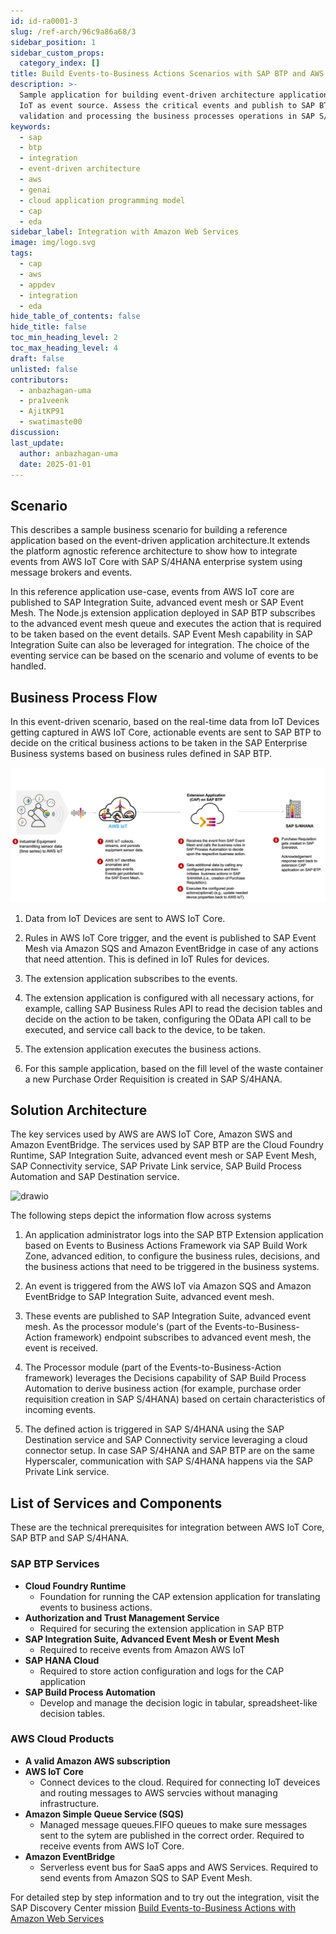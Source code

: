 ```yaml
---
id: id-ra0001-3
slug: /ref-arch/96c9a86a68/3
sidebar_position: 1
sidebar_custom_props:
  category_index: []
title: Build Events-to-Business Actions Scenarios with SAP BTP and AWS IoT Core
description: >-
  Sample application for building event-driven architecture application with AWS
  IoT as event source. Assess the critical events and publish to SAP BTP for
  validation and processing the business processes operations in SAP S/4HANA.
keywords:
  - sap
  - btp
  - integration
  - event-driven architecture
  - aws
  - genai
  - cloud application programming model
  - cap
  - eda
sidebar_label: Integration with Amazon Web Services
image: img/logo.svg
tags:
  - cap
  - aws
  - appdev
  - integration
  - eda
hide_table_of_contents: false
hide_title: false
toc_min_heading_level: 2
toc_max_heading_level: 4
draft: false
unlisted: false
contributors:
  - anbazhagan-uma
  - pra1veenk
  - AjitKP91
  - swatimaste00
discussion: 
last_update:
  author: anbazhagan-uma
  date: 2025-01-01
---
```



## Scenario

This describes a sample business scenario for building a reference application based on the event-driven application architecture.It extends the platform agnostic reference architecture to show how to integrate events from AWS IoT Core with SAP S/4HANA enterprise system using message brokers and events.

In this reference application use-case, events from AWS IoT core are published to SAP Integration Suite, advanced event mesh or SAP Event Mesh. The Node.js extension application deployed in SAP BTP subscribes to the advanced event mesh queue and executes the action that is required to be taken based on the event details. SAP Event Mesh capability in SAP Integration Suite can also be leveraged for integration. The choice of the eventing service can be based on the scenario and volume of events to be handled.

## Business Process Flow

In this event-driven scenario, based on the real-time data from IoT Devices getting captured in AWS IoT Core, actionable events are sent to SAP BTP to decide on the critical business actions to be taken in the SAP Enterprise Business systems based on business rules defined in SAP BTP.

![plot](images/aws-businessprocess.png)

1. Data from IoT Devices are sent to AWS IoT Core.

2. Rules in AWS IoT Core trigger, and the event is published to SAP Event Mesh via Amazon SQS and Amazon EventBridge in case of any actions that need attention. This is defined in IoT Rules for devices.

3. The extension application subscribes to the events.

4. The extension application is configured with all necessary actions, for example, calling SAP Business Rules API to read the decision tables and decide on the action to be taken, configuring the OData API call to be executed, and service call back to the device, to be taken.

5. The extension application executes the business actions.

6. For this sample application, based on the fill level of the waste container a new Purchase Order Requisition is created in SAP S/4HANA.

## Solution Architecture

The key services used by AWS are AWS IoT Core, Amazon SWS and Amazon EventBridge. The services used by SAP BTP are the Cloud Foundry Runtime, SAP Integration Suite, advanced event mesh or SAP Event Mesh, SAP Connectivity service, SAP Private Link service, SAP Build Process Automation and SAP Destination service.

![drawio](drawio/e2b-awsiot-sqs.drawio)


The following steps depict the information flow across systems

1. An application administrator logs into the SAP BTP Extension application based on Events to Business Actions Framework via SAP Build Work Zone, advanced edition, to configure the business rules, decisions, and the business actions that need to be triggered in the business systems.

2. An event is triggered from the AWS IoT via Amazon SQS and Amazon EventBridge to SAP Integration Suite, advanced event mesh.

3. These events are published to SAP Integration Suite, advanced event mesh. As the processor module's (part of the Events-to-Business-Action framework) endpoint subscribes to advanced event mesh, the event is received.

4. The Processor module (part of the Events-to-Business-Action framework) leverages the Decisions capability of SAP Build Process Automation to derive business action (for example, purchase order requisition creation in SAP S/4HANA) based on certain characteristics of incoming events.

5. The defined action is triggered in SAP S/4HANA using the SAP Destination service and SAP Connectivity service leveraging a cloud connector setup. In case SAP S/4HANA and SAP BTP are on the same Hyperscaler, communication with SAP S/4HANA happens via the SAP Private Link service.

## List of Services and Components

These are the technical prerequisites for integration between AWS IoT Core, SAP BTP and SAP S/4HANA. 

### SAP BTP Services
- **Cloud Foundry Runtime**
    - Foundation for running the CAP extension application for translating events to business actions.
- **Authorization and Trust Management Service**
    - Required for securing the extension application in SAP BTP
- **SAP Integration Suite, Advanced Event Mesh or Event Mesh**
    - Required to receive events from Amazon AWS IoT
- **SAP HANA Cloud**
    - Required to store action configuration and logs for the CAP application
- **SAP Build Process Automation**
    - Develop and manage the decision logic in tabular, spreadsheet-like decision tables.

### AWS Cloud Products
- **A valid Amazon AWS subscription**
- **AWS IoT Core**
    - Connect devices to the cloud. Required for connecting IoT deveices and routing messages to AWS servcies without managing infrastructure.
- **Amazon Simple Queue Service (SQS)**
    - Managed message queues.FIFO queues to make sure messages sent to the sytem are published in the correct order. Required to receive events from AWS IoT Core.
- **Amazon EventBridge**
    - Serverless event bus for SaaS apps and AWS Services. Required to send events from Amazon SQS to SAP Event Mesh.

For detailed step by step information and to try out the integration, visit the SAP Discovery Center mission [Build Events-to-Business Actions with Amazon Web Services](https://discovery-center.cloud.sap/missiondetail/4172/4422/)